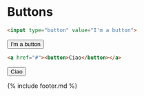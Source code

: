 # Buttons

```html
<input type="button" value="I'm a button">
```
<input type="button" value="I'm a button">

```html
<a href="#"><button>Ciao</button></a>
```
<a href="#"><button>Ciao</button></a>

{% include footer.md %}
